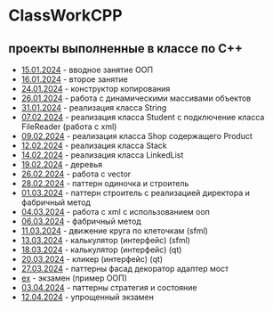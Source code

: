 # ClassWorkCPP
## проекты выполненные в классе по C++
- [15.01.2024](15.01.2024) - вводное занятие ООП
- [16.01.2024](16.01.2024) - второе занятие
- [24.01.2024](24.01.2024) - конструктор копирования
- [26.01.2024](26.01.2024) - работа с динамическими массивами объектов
- [31.01.2024](31.01.2024) - реализация класса String
- [07.02.2024](07.02.2024) - реализация класса Student c подключение класса FileReader (работа с xml)
- [09.02.2024](09.02.2024) - реализация класса Shop содержащего Product
- [12.02.2024](12.02.2024) - реализация класса Stack
- [14.02.2024](14.02.2024) - реализация класса LinkedList
- [19.02.2024](19.02.2024) - деревья
- [26.02.2024](26.02.2024) - работа с vector
- [28.02.2024](28.02.2024) - паттерн одиночка и строитель
- [01.03.2024](01.03.2024) - паттерн строитель с реализацией директора и фабричный метод
- [04.03.2024](04.03.2024) - работа с xml с использованием ооп
- [06.03.2024](06.03.2024) - фабричный метод
- [11.03.2024](11.03.2024) - движение круга по клеточкам (sfml)
- [13.03.2024](13.03.2024) - калькулятор (интерфейс) (sfml)
- [18.03.2024](18.03.2024) - калькулятор (интерфейс) (qt)
- [20.03.2024](20.03.2024) - кликер (интерфейс) (qt)
- [27.03.2024](27.03.2024) - паттерны фасад декоратор адаптер мост
- [ex](ex) - экзамен (пример ООП)
- [03.04.2024](03.04.2024) - паттерны стратегия и состояние
- [12.04.2024](12.04.2024) - упрощенный экзамен
